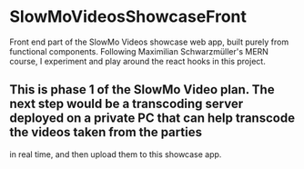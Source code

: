 # SlowMoVideosShowcaseFront
Front end part of the SlowMo Videos showcase web app, built purely from functional components. Following Maximilian Schwarzmüller's MERN course, I experiment and play around the react hooks in this project.

## This is **phase 1** of the SlowMo Video plan. The next step would be a **transcoding server** deployed on a private PC that can help transcode the videos taken from the parties
in real time, and then upload them to this showcase app.
